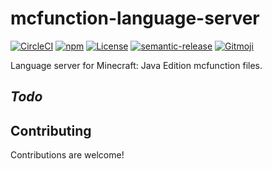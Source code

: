 # mcfunction-language-server

[![CircleCI](https://img.shields.io/circleci/build/github/SPGoding/mcfunction-language-server.svg?logo=circleci&style=flat-square)](https://circleci.com/gh/SPGoding/mcfunction-language-server)
[![npm](https://img.shields.io/npm/v/mcfunction-language-server.svg?logo=npm&style=flat-square)](https://npmjs.com/package/mcfunction-language-server)
[![License](https://img.shields.io/github/license/SPGoding/mcfunction-language-server.svg?style=flat-square)](https://github.com/SPGoding/mcfunction-language-server/blob/master/LICENSE)
[![semantic-release](https://img.shields.io/badge/%20%20%F0%9F%93%A6%F0%9F%9A%80-semantic--release-e10079.svg?style=flat-square)](https://github.com/semantic-release/semantic-release)
[![Gitmoji](https://img.shields.io/badge/gitmoji-%20😜%20😍-FFDD67.svg?style=flat-square)](https://gitmoji.carloscuesta.me/)

Language server for Minecraft: Java Edition mcfunction files.

## _Todo_

## Contributing

Contributions are welcome!
